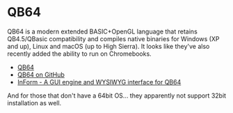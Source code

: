 # QB64

QB64 is a modern extended BASIC+OpenGL language that retains QB4.5/QBasic compatibility and compiles native binaries for Windows (XP and up), Linux and macOS (up to High Sierra).  It looks like they've also recently added the ability to run on Chromebooks.

- [QB64](https://www.qb64.org)
- [QB64 on GitHub](https://github.com/Galleondragon/qb64/commits/development)
- [InForm - A GUI engine and WYSIWYG interface for QB64](https://www.qb64.org/inform/)

And for those that don't have a 64bit OS... they apparently not support 32bit installation as well.

